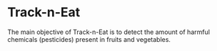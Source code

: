 # Track-n-Eat
The main objective of Track-n-Eat is to detect the amount of harmful chemicals (pesticides) present in fruits and vegetables. 



